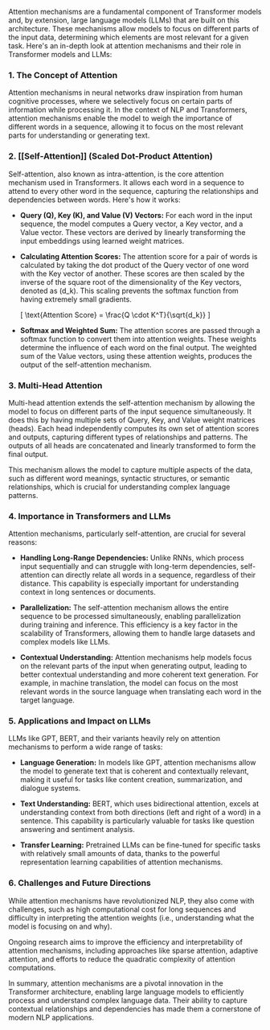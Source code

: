 Attention mechanisms are a fundamental component of Transformer models and, by extension, large language models (LLMs) that are built on this architecture. These mechanisms allow models to focus on different parts of the input data, determining which elements are most relevant for a given task. Here's an in-depth look at attention mechanisms and their role in Transformer models and LLMs:

### **1. The Concept of Attention**
Attention mechanisms in neural networks draw inspiration from human cognitive processes, where we selectively focus on certain parts of information while processing it. In the context of NLP and Transformers, attention mechanisms enable the model to weigh the importance of different words in a sequence, allowing it to focus on the most relevant parts for understanding or generating text.

### **2. [[Self-Attention]] (Scaled Dot-Product Attention)**
Self-attention, also known as intra-attention, is the core attention mechanism used in Transformers. It allows each word in a sequence to attend to every other word in the sequence, capturing the relationships and dependencies between words. Here's how it works:

- **Query (Q), Key (K), and Value (V) Vectors:** For each word in the input sequence, the model computes a Query vector, a Key vector, and a Value vector. These vectors are derived by linearly transforming the input embeddings using learned weight matrices.

- **Calculating Attention Scores:** The attention score for a pair of words is calculated by taking the dot product of the Query vector of one word with the Key vector of another. These scores are then scaled by the inverse of the square root of the dimensionality of the Key vectors, denoted as \(d_k\). This scaling prevents the softmax function from having extremely small gradients.

  \[ \text{Attention Score} = \frac{Q \cdot K^T}{\sqrt{d_k}} \]

- **Softmax and Weighted Sum:** The attention scores are passed through a softmax function to convert them into attention weights. These weights determine the influence of each word on the final output. The weighted sum of the Value vectors, using these attention weights, produces the output of the self-attention mechanism.

### **3. Multi-Head Attention**
Multi-head attention extends the self-attention mechanism by allowing the model to focus on different parts of the input sequence simultaneously. It does this by having multiple sets of Query, Key, and Value weight matrices (heads). Each head independently computes its own set of attention scores and outputs, capturing different types of relationships and patterns. The outputs of all heads are concatenated and linearly transformed to form the final output.

This mechanism allows the model to capture multiple aspects of the data, such as different word meanings, syntactic structures, or semantic relationships, which is crucial for understanding complex language patterns.

### **4. Importance in Transformers and LLMs**
Attention mechanisms, particularly self-attention, are crucial for several reasons:

- **Handling Long-Range Dependencies:** Unlike RNNs, which process input sequentially and can struggle with long-term dependencies, self-attention can directly relate all words in a sequence, regardless of their distance. This capability is especially important for understanding context in long sentences or documents.

- **Parallelization:** The self-attention mechanism allows the entire sequence to be processed simultaneously, enabling parallelization during training and inference. This efficiency is a key factor in the scalability of Transformers, allowing them to handle large datasets and complex models like LLMs.

- **Contextual Understanding:** Attention mechanisms help models focus on the relevant parts of the input when generating output, leading to better contextual understanding and more coherent text generation. For example, in machine translation, the model can focus on the most relevant words in the source language when translating each word in the target language.

### **5. Applications and Impact on LLMs**
LLMs like GPT, BERT, and their variants heavily rely on attention mechanisms to perform a wide range of tasks:

- **Language Generation:** In models like GPT, attention mechanisms allow the model to generate text that is coherent and contextually relevant, making it useful for tasks like content creation, summarization, and dialogue systems.

- **Text Understanding:** BERT, which uses bidirectional attention, excels at understanding context from both directions (left and right of a word) in a sentence. This capability is particularly valuable for tasks like question answering and sentiment analysis.

- **Transfer Learning:** Pretrained LLMs can be fine-tuned for specific tasks with relatively small amounts of data, thanks to the powerful representation learning capabilities of attention mechanisms.

### **6. Challenges and Future Directions**
While attention mechanisms have revolutionized NLP, they also come with challenges, such as high computational cost for long sequences and difficulty in interpreting the attention weights (i.e., understanding what the model is focusing on and why).

Ongoing research aims to improve the efficiency and interpretability of attention mechanisms, including approaches like sparse attention, adaptive attention, and efforts to reduce the quadratic complexity of attention computations.

In summary, attention mechanisms are a pivotal innovation in the Transformer architecture, enabling large language models to efficiently process and understand complex language data. Their ability to capture contextual relationships and dependencies has made them a cornerstone of modern NLP applications.